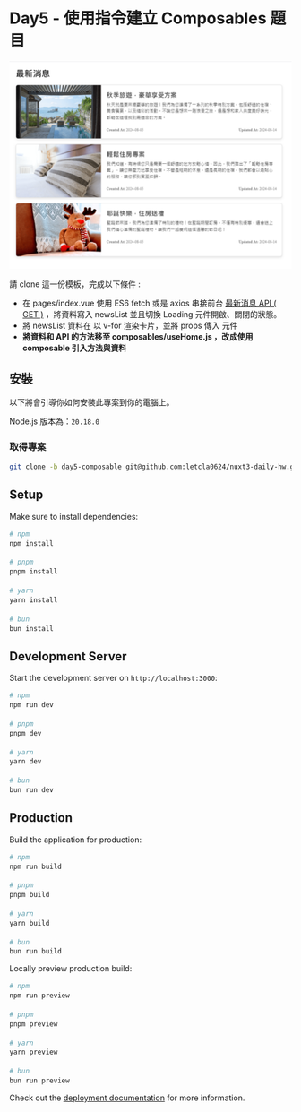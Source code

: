 # Day5 - 使用指令建立 Composables 題目

![題目示意圖](image.png)

請 clone 這一份模板，完成以下條件 :

- 在 pages/index.vue 使用 ES6 fetch 或是 axios 串接前台 [最新消息 API ( GET )](https://nuxr3.zeabur.app/swagger/#/Home%2FNews%20-%20%E6%9C%80%E6%96%B0%E6%B6%88%E6%81%AF) ，將資料寫入 newsList 並且切換 Loading 元件開啟、關閉的狀態。
- 將 newsList 資料在 <NewsCard  /> 以 v-for 渲染卡片，並將 props 傳入<NewsCard  /> 元件
- **將資料和 API 的方法移至 composables/useHome.js ，改成使用 composable 引入方法與資料**

## 安裝

以下將會引導你如何安裝此專案到你的電腦上。

Node.js 版本為：`20.18.0`

### 取得專案

```bash
git clone -b day5-composable git@github.com:letcla0624/nuxt3-daily-hw.git day5-composable
```

## Setup

Make sure to install dependencies:

```bash
# npm
npm install

# pnpm
pnpm install

# yarn
yarn install

# bun
bun install
```

## Development Server

Start the development server on `http://localhost:3000`:

```bash
# npm
npm run dev

# pnpm
pnpm dev

# yarn
yarn dev

# bun
bun run dev
```

## Production

Build the application for production:

```bash
# npm
npm run build

# pnpm
pnpm build

# yarn
yarn build

# bun
bun run build
```

Locally preview production build:

```bash
# npm
npm run preview

# pnpm
pnpm preview

# yarn
yarn preview

# bun
bun run preview
```

Check out the [deployment documentation](https://nuxt.com/docs/getting-started/deployment) for more information.
